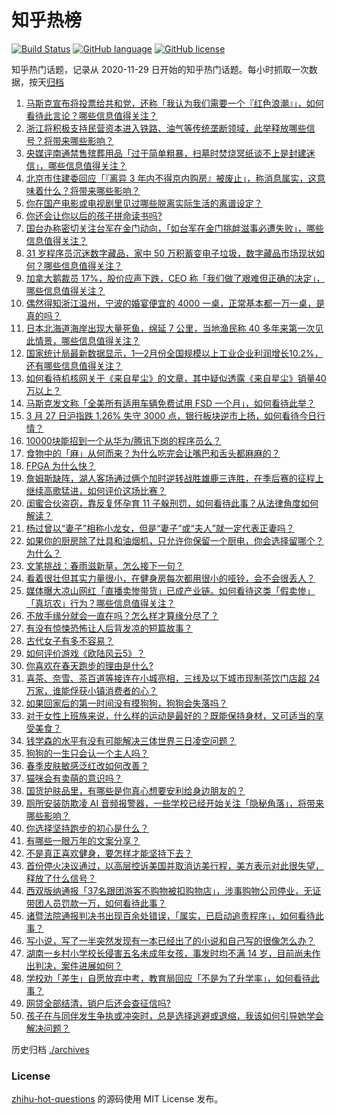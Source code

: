 # 知乎热榜
[![Build Status](https://github.com/ToWeLong/zhihu-hot-questions/workflows/CI/badge.svg)](https://github.com/ToWeLong/zhihu-hot-questions/actions)
[![GitHub language](https://img.shields.io/badge/language-golang-orange.svg)](https://golang.org/)
[![GitHub license](https://img.shields.io/github/license/ToWeLong/zhihu-hot-questions)](https://github.com/ToWeLong/zhihu-hot-questions/blob/main/LICENSE)

知乎热门话题，记录从 2020-11-29 日开始的知乎热门话题。每小时抓取一次数据，按天[归档](./archives)

<!-- BEGIN -->

1. [马斯克宣布将投票给共和党，还称「我认为我们需要一个『红色浪潮』」，如何看待此言论？哪些信息值得关注？](https://www.zhihu.com/question/650194835)
1. [浙江将积极支持民营资本进入铁路、油气等传统垄断领域，此举释放哪些信号？将带来哪些影响？](https://www.zhihu.com/question/650390890)
1. [央媒评南通禁售殡葬用品「过于简单粗暴，扫墓时焚烧冥纸谈不上是封建迷信」，哪些信息值得关注？](https://www.zhihu.com/question/650407674)
1. [北京市住建委回应「『离异 3 年内不得京内购房』被废止」，称消息属实，这意味着什么？将带来哪些影响？](https://www.zhihu.com/question/650418143)
1. [你在国产电影或电视剧里见过哪些脱离实际生活的离谱设定？](https://www.zhihu.com/question/649959086)
1. [你还会让你以后的孩子拼命读书吗?](https://www.zhihu.com/question/650350518)
1. [国台办称密切关注台军在金门动向，「如台军在金门挑衅滋事必遭失败」，哪些信息值得关注？](https://www.zhihu.com/question/650366213)
1. [31 岁程序员沉迷数字藏品，家中 50 万积蓄变电子垃圾，数字藏品市场现状如何？哪些信息值得关注？](https://www.zhihu.com/question/650353996)
1. [加拿大鹅裁员 17%，股价应声下跌，CEO 称「我们做了艰难但正确的决定」，哪些信息值得关注？](https://www.zhihu.com/question/650390151)
1. [偶然得知浙江温州，宁波的婚宴便宜的 4000 一桌，正常基本都一万一桌，是真的吗？](https://www.zhihu.com/question/650136563)
1. [日本北海道海岸出现大量死鱼，绵延 7 公里，当地渔民称 40 多年来第一次见此情景，哪些信息值得关注？](https://www.zhihu.com/question/650225366)
1. [国家统计局最新数据显示，1—2月份全国规模以上工业企业利润增长10.2%，还有哪些信息值得关注？](https://www.zhihu.com/question/650353221)
1. [如何看待机核网关于《来自星尘》的文章，其中疑似透露《来自星尘》销量40万以上？](https://www.zhihu.com/question/650360850)
1. [马斯克发文称「全美所有适用车辆免费试用 FSD 一个月」，如何看待此举？](https://www.zhihu.com/question/650360837)
1. [3 月 27 日沪指跌 1.26% 失守 3000 点，银行板块逆市上扬，如何看待今日行情？](https://www.zhihu.com/question/650348842)
1. [10000块能招到一个从华为/腾讯下岗的程序员么？](https://www.zhihu.com/question/649605415)
1. [食物中的「麻」从何而来？为什么吃完会让嘴巴和舌头都麻麻的？](https://www.zhihu.com/question/649692967)
1. [FPGA 为什么快？](https://www.zhihu.com/question/648464161)
1. [詹姆斯缺阵，湖人客场通过俩个加时逆转战胜雄鹿三连胜，在季后赛的征程上继续高歌猛进，如何评价这场比赛？](https://www.zhihu.com/question/650358600)
1. [闺蜜合伙盗窃，靠反复怀孕育 11 子躲刑罚，如何看待此事？从法律角度如何解读？](https://www.zhihu.com/question/650190922)
1. [杨过曾以“妻子”相称小龙女，但是“妻子”或“夫人”就一定代表正妻吗？](https://www.zhihu.com/question/650351661)
1. [如果你的厨房除了灶具和油烟机，只允许你保留一个厨电，你会选择留哪个？为什么？](https://www.zhihu.com/question/648259579)
1. [文笔挑战：春雨滋新草，怎么接下一句？](https://www.zhihu.com/question/650316581)
1. [看着很壮但其实力量很小，在健身房每次都用很小的哑铃，会不会很丢人？](https://www.zhihu.com/question/648722286)
1. [媒体曝大凉山网红「直播卖惨带货」已成产业链。如何看待这类「假卖惨」「真坑农」行为？哪些信息值得关注？](https://www.zhihu.com/question/650345958)
1. [不放手缘分就会一直在吗？怎么样才算缘分尽了？](https://www.zhihu.com/question/650426630)
1. [有没有惊悚恐怖让人后背发凉的短篇故事？](https://www.zhihu.com/question/649535875)
1. [古代女子有多不容易？](https://www.zhihu.com/question/557162763)
1. [如何评价游戏《欧陆风云5》？](https://www.zhihu.com/question/647434805)
1. [你喜欢在春天跑步的理由是什么?](https://www.zhihu.com/question/649088010)
1. [喜茶、奈雪、茶百道等接连在小城亮相，三线及以下城市现制茶饮门店超 24 万家，谁能俘获小镇消费者的心？](https://www.zhihu.com/question/650243942)
1. [如果回家后的第一时间没有摸狗狗，狗狗会失落吗？](https://www.zhihu.com/question/648060085)
1. [对于女性上班族来说，什么样的运动是最好的？既能保持身材，又可适当的享受美食？](https://www.zhihu.com/question/648658605)
1. [钱学森的水平有没有可能解决三体世界三日凌空问题？](https://www.zhihu.com/question/650172703)
1. [狗狗的一生只会认一个主人吗？](https://www.zhihu.com/question/648060025)
1. [春季皮肤敏感泛红改如何改善？](https://www.zhihu.com/question/646339494)
1. [猫咪会有卖萌的意识吗？](https://www.zhihu.com/question/646471863)
1. [国货护肤品里，有哪些是你真心想要安利给身边朋友的？](https://www.zhihu.com/question/645051127)
1. [厕所安装防欺凌 AI 音频报警器，一些学校已经开始关注「隐秘角落」，将带来哪些影响？](https://www.zhihu.com/question/650365478)
1. [你选择坚持跑步的初心是什么？](https://www.zhihu.com/question/648046644)
1. [有哪些一眼万年的文案分享？](https://www.zhihu.com/question/647386210)
1. [不是真正喜欢健身，要怎样才能坚持下去？](https://www.zhihu.com/question/647449142)
1. [首份停火决议通过，以高层控诉美国并取消访美行程，美方表示对此很失望，释放了什么信号？](https://www.zhihu.com/question/650264890)
1. [西双版纳通报「37名跟团游客不购物被扣购物店」，涉事购物公司停业，无证带团人员罚款一万，如何看待此事？](https://www.zhihu.com/question/650396003)
1. [诸暨法院通报判决书出现百余处错误，「属实，已启动追责程序」，如何看待此事？](https://www.zhihu.com/question/650358026)
1. [写小说，写了一半突然发现有一本已经出了的小说和自己写的很像怎么办？](https://www.zhihu.com/question/650090108)
1. [湖南一乡村小学校长侵害五名未成年女孩，事发时均不满 14 岁，目前尚未作出判决，案件进展如何？](https://www.zhihu.com/question/650067141)
1. [学校劝「差生」自愿放弃中考，教育局回应「不是为了升学率」，如何看待此事？](https://www.zhihu.com/question/650341325)
1. [网贷全部结清，销户后还会查征信吗?](https://www.zhihu.com/question/643535359)
1. [孩子在与同伴发生争执或冲突时，总是选择逃避或退缩，我该如何引导她学会解决问题？](https://www.zhihu.com/question/650173262)

<!-- END -->

历史归档 [./archives](./archives)


### License
[zhihu-hot-questions](https://github.com/towelong/zhihu-hot-questions) 的源码使用 MIT License 发布。